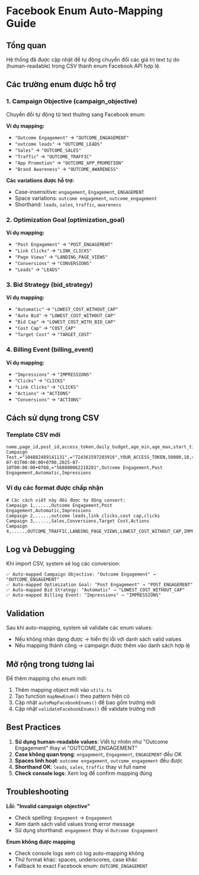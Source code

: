 # Facebook Enum Auto-Mapping Guide

## Tổng quan
Hệ thống đã được cập nhật để tự động chuyển đổi các giá trị text tự do (human-readable) trong CSV thành enum Facebook API hợp lệ.

## Các trường enum được hỗ trợ

### 1. Campaign Objective (campaign_objective)
Chuyển đổi tự động từ text thường sang Facebook enum:

**Ví dụ mapping:**
- `"Outcome Engagement"` → `"OUTCOME_ENGAGEMENT"`
- `"outcome leads"` → `"OUTCOME_LEADS"`
- `"Sales"` → `"OUTCOME_SALES"`
- `"Traffic"` → `"OUTCOME_TRAFFIC"`
- `"App Promotion"` → `"OUTCOME_APP_PROMOTION"`
- `"Brand Awareness"` → `"OUTCOME_AWARENESS"`

**Các variations được hỗ trợ:**
- Case-insensitive: `engagement`, `Engagement`, `ENGAGEMENT`
- Space variations: `outcome engagement`, `outcome_engagement`
- Shorthand: `leads`, `sales`, `traffic`, `awareness`

### 2. Optimization Goal (optimization_goal)
**Ví dụ mapping:**
- `"Post Engagement"` → `"POST_ENGAGEMENT"`
- `"Link Clicks"` → `"LINK_CLICKS"`
- `"Page Views"` → `"LANDING_PAGE_VIEWS"`
- `"Conversions"` → `"CONVERSIONS"`
- `"Leads"` → `"LEADS"`

### 3. Bid Strategy (bid_strategy)
**Ví dụ mapping:**
- `"Automatic"` → `"LOWEST_COST_WITHOUT_CAP"`
- `"Auto Bid"` → `"LOWEST_COST_WITHOUT_CAP"`
- `"Bid Cap"` → `"LOWEST_COST_WITH_BID_CAP"`
- `"Cost Cap"` → `"COST_CAP"`
- `"Target Cost"` → `"TARGET_COST"`

### 4. Billing Event (billing_event)
**Ví dụ mapping:**
- `"Impressions"` → `"IMPRESSIONS"`
- `"Clicks"` → `"CLICKS"`
- `"Link Clicks"` → `"CLICKS"`
- `"Actions"` → `"ACTIONS"`
- `"Conversions"` → `"ACTIONS"`

## Cách sử dụng trong CSV

### Template CSV mới
```csv
name,page_id,post_id,access_token,daily_budget,age_min,age_max,start_time,end_time,account_id,campaign_objective,optimization_goal,bid_strategy,billing_event
Campaign Test,="104882489141131",="724361597203916",YOUR_ACCESS_TOKEN,50000,18,45,2025-07-01T00:00:00+0700,2025-07-10T00:00:00+0700,="568800062218281",Outcome Engagement,Post Engagement,Automatic,Impressions
```

### Ví dụ các format được chấp nhận
```csv
# Các cách viết này đều được tự động convert:
Campaign 1,.....,Outcome Engagement,Post Engagement,Automatic,Impressions
Campaign 2,.....,outcome leads,link clicks,cost cap,clicks
Campaign 3,.....,Sales,Conversions,Target Cost,Actions
Campaign 4,.....,OUTCOME_TRAFFIC,LANDING_PAGE_VIEWS,LOWEST_COST_WITHOUT_CAP,IMPRESSIONS
```

## Log và Debugging

Khi import CSV, system sẽ log các conversion:
```
✅ Auto-mapped Campaign Objective: "Outcome Engagement" → "OUTCOME_ENGAGEMENT"
✅ Auto-mapped Optimization Goal: "Post Engagement" → "POST_ENGAGEMENT"
✅ Auto-mapped Bid Strategy: "Automatic" → "LOWEST_COST_WITHOUT_CAP"
✅ Auto-mapped Billing Event: "Impressions" → "IMPRESSIONS"
```

## Validation

Sau khi auto-mapping, system sẽ validate các enum values:
- Nếu không nhận dạng được → hiển thị lỗi với danh sách valid values
- Nếu mapping thành công → campaign được thêm vào danh sách hợp lệ

## Mở rộng trong tương lai

Để thêm mapping cho enum mới:
1. Thêm mapping object mới vào `utils.ts`
2. Tạo function `mapNewEnum()` theo pattern hiện có
3. Cập nhật `autoMapFacebookEnums()` để bao gồm trường mới
4. Cập nhật `validateFacebookEnums()` để validate trường mới

## Best Practices

1. **Sử dụng human-readable values**: Viết tự nhiên như "Outcome Engagement" thay vì "OUTCOME_ENGAGEMENT"
2. **Case không quan trọng**: `engagement`, `Engagement`, `ENGAGEMENT` đều OK
3. **Spaces linh hoạt**: `outcome engagement`, `outcome_engagement` đều được
4. **Shorthand OK**: `leads`, `sales`, `traffic` thay vì full name
5. **Check console logs**: Xem log để confirm mapping đúng

## Troubleshooting

**Lỗi: "Invalid campaign objective"**
- Check spelling: `Engagment` → `Engagement`
- Xem danh sách valid values trong error message
- Sử dụng shorthand: `engagement` thay vì `Outcome Engagement`

**Enum không được mapping**
- Check console logs xem có log auto-mapping không
- Thử format khác: spaces, underscores, case khác
- Fallback to exact Facebook enum: `OUTCOME_ENGAGEMENT`
